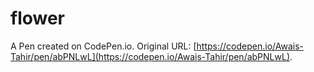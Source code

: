 # flower

A Pen created on CodePen.io. Original URL: [https://codepen.io/Awais-Tahir/pen/abPNLwL](https://codepen.io/Awais-Tahir/pen/abPNLwL).

